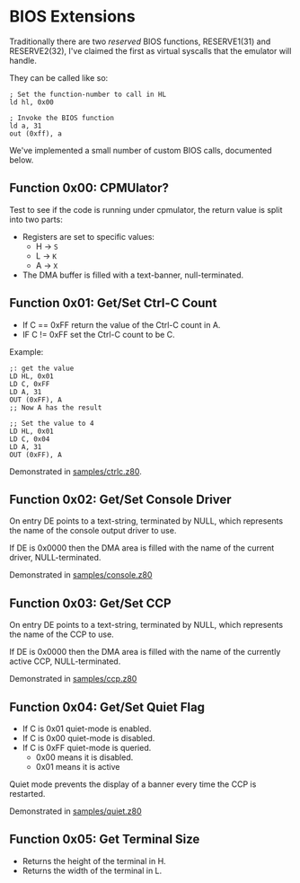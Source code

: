 # BIOS Extensions

Traditionally there are two _reserved_ BIOS functions, RESERVE1(31) and RESERVE2(32), I've claimed the first as virtual syscalls that the emulator will handle.

They can be called like so:

    ; Set the function-number to call in HL
    ld hl, 0x00

    ; Invoke the BIOS function
    ld a, 31
    out (0xff), a

We've implemented a small number of custom BIOS calls, documented below.



## Function 0x00: CPMUlator?

Test to see if the code is running under cpmulator, the return value is split into two parts:

* Registers are set to specific values:
  * H -> `S`
  * L -> `K`
  * A -> `X`
* The DMA buffer is filled with a text-banner, null-terminated.



## Function 0x01: Get/Set Ctrl-C Count

* If C == 0xFF return the value of the Ctrl-C count in A.
* IF C != 0xFF set the Ctrl-C count to be C.

Example:

    ;: get the value
    LD HL, 0x01
    LD C, 0xFF
    LD A, 31
    OUT (0xFF), A
    ;; Now A has the result

    ;; Set the value to 4
    LD HL, 0x01
    LD C, 0x04
    LD A, 31
    OUT (0xFF), A

Demonstrated in [samples/ctrlc.z80](samples/ctrlc.z80).



## Function 0x02: Get/Set Console Driver

On entry DE points to a text-string, terminated by NULL, which represents the name of the
console output driver to use.

If DE is 0x0000 then the DMA area is filled with the name of the current driver, NULL-terminated.

Demonstrated in [samples/console.z80](samples/console.z80)



## Function 0x03: Get/Set CCP

On entry DE points to a text-string, terminated by NULL, which represents the name of the
CCP to use.

If DE is 0x0000 then the DMA area is filled with the name of the currently active CCP, NULL-terminated.

Demonstrated in [samples/ccp.z80](samples/ccp.z80)



## Function 0x04: Get/Set Quiet Flag

* If C is 0x01 quiet-mode is enabled.
* If C is 0x00 quiet-mode is disabled.
* If C is 0xFF quiet-mode is queried.
   * 0x00 means it is disabled.
   * 0x01 means it is active

Quiet mode prevents the display of a banner every time the CCP is restarted.

Demonstrated in [samples/quiet.z80](samples/quiet.z80)



## Function 0x05: Get Terminal Size

* Returns the height of the terminal in H.
* Returns the width of the terminal in L.
